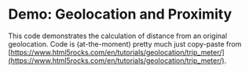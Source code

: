 # Demo: Geolocation and Proximity

This code demonstrates the calculation of distance from an original geolocation. Code is (at-the-moment) pretty much just copy-paste from [https://www.html5rocks.com/en/tutorials/geolocation/trip_meter/](https://www.html5rocks.com/en/tutorials/geolocation/trip_meter/).

